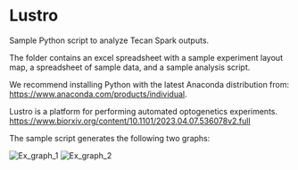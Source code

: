 # Lustro
Sample Python script to analyze Tecan Spark outputs.

The folder contains an excel spreadsheet with a sample experiment layout map, a spreadsheet of sample data, and a sample analysis script.

We recommend installing Python with the latest Anaconda distribution from: https://www.anaconda.com/products/individual.

Lustro is a platform for performing automated optogenetics experiments. https://www.biorxiv.org/content/10.1101/2023.04.07.536078v2.full

The sample script generates the following two graphs:

![Ex_graph_1](https://github.com/mccleanlab/Lustro/assets/92339134/100324c2-3085-4fcb-a484-d0867542756b)
![Ex_graph_2](https://github.com/mccleanlab/Lustro/assets/92339134/e892153c-74fd-4c73-8f29-97b1cdbd7403)

